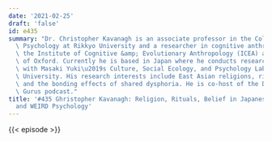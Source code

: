 ```yaml
---
date: '2021-02-25'
draft: 'false'
id: e435
summary: "Dr. Christopher Kavanagh is an associate professor in the College of Contemporary\
  \ Psychology at Rikkyo University and a researcher in cognitive anthropology at\
  \ the Institute of Cognitive &amp; Evolutionary Anthropology (ICEA) at the University\
  \ of Oxford. Currently he is based in Japan where he conducts research in collaboration\
  \ with Masaki Yuki\u2019s Culture, Social Ecology, and Psychology Lab in Hokkaido\
  \ University. His research interests include East Asian religions, ritual behavior,\
  \ and the bonding effects of shared dysphoria. He is co-host of the Decoding the\
  \ Gurus podcast."
title: '#435 Ghristopher Kavanagh: Religion, Rituals, Belief in Japanese Society,
  and WEIRD Psychology'
---
```

{{< episode >}}
